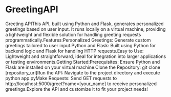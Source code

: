 # GreetingAPI


Greeting APIThis API, built using Python and Flask, generates personalized greetings based on user input. It runs locally on a virtual machine, providing a lightweight and flexible solution for handling greeting requests programmatically.Features:Personalized Greetings: Generate custom greetings tailored to user input.Python and Flask: Built using Python for backend logic and Flask for handling HTTP requests.Easy to Use: Lightweight and straightforward, ideal for integration into larger applications or testing environments.Getting Started:Prerequisites: Ensure Python and Flask are installed on your virtual machine.Clone the Repository: git clone [repository_url]Run the API: Navigate to the project directory and execute python app.pyMake Requests: Send GET requests to http://localhost:5000/greet?name=[your_name] to receive personalized greetings.Explore the API and customize it to fit your project needs!